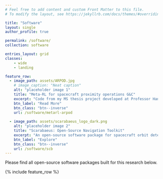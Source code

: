 ```yaml
---
# Feel free to add content and custom Front Matter to this file.
# To modify the layout, see https://jekyllrb.com/docs/themes/#overriding-theme-defaults

title: "Software"
layout: single
author_profile: true

permalink: /software/
collection: software

entries_layout: grid
classes: 
    - wide
    - landing

feature_row:
  - image_path: assets/ARPOD.jpg
    # image_caption: "Neat caption"
    alt: "placeholder image 1"
    title: "Meta-RL for spacecraft proximity operations G&C"
    excerpt: "Code from my MS thesis project developed at Professor Hanspeter Schaub's Autonomous Vehicle Systems (AVS) laboratory."
    btn_label: "Read More"
    btn_class: "btn--inverse"
    url: /software/metarl-arpod
    
  - image_path: assets/scarabaeus_logo_dark.png
    alt: "placeholder image 2"
    title: "Scarabaeus: Open-Source Navigation Toolkit"
    excerpt: "An open-source software package for spacecraft orbit determination and navigation, developed at the ORCCA Lab (CU Boulder) in collaboration with the Emirates Mission to the Asteroid Belt."
    btn_label: "Explore"
    btn_class: "btn--inverse"
    url: /software/scb
---
```


Please find all open-source software packages built for this research below.

<!-- {% include gallery %} -->
{% include feature_row %}
